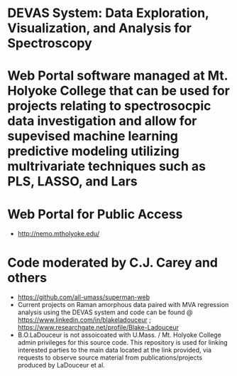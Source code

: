 # DEVAS System: Data Exploration, Visualization, and Analysis for Spectroscopy
# Web Portal software managed at Mt. Holyoke College that can be used for projects relating to spectrosocpic data investigation and allow for supevised machine learning predictive modeling utilizing multrivariate techniques such as PLS, LASSO, and Lars 
# Web Portal for Public Access
- http://nemo.mtholyoke.edu/
# Code moderated by C.J. Carey and others
- https://github.com/all-umass/superman-web
- Current projects on Raman amorphous data paired with MVA regression analysis using the DEVAS system and code  can be found @ https://www.linkedin.com/in/blakeladouceur ; https://www.researchgate.net/profile/Blake-Ladouceur
- B.O.LaDouceur is not assoicoated with U.Mass. / Mt. Holyoke College admin privileges for this source code. This repository is used for linking interested parties to the main data located at the link provided, via requests to observe source material from publications/projects produced by LaDouceur et al.
